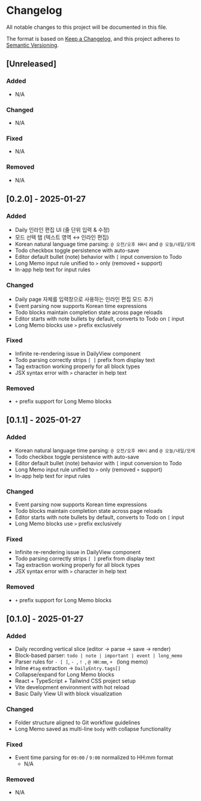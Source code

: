 # Changelog

All notable changes to this project will be documented in this file.

The format is based on [Keep a Changelog](https://keepachangelog.com/en/1.0.0/),
and this project adheres to [Semantic Versioning](https://semver.org/spec/v2.0.0.html).

## [Unreleased]

### Added
- N/A

### Changed
- N/A

### Fixed
- N/A

### Removed
- N/A

## [0.2.0] - 2025-01-27

### Added
- Daily 인라인 편집 UI (줄 단위 입력 & 수정)
- 모드 선택 탭 (텍스트 영역 ↔ 인라인 편집)
- Korean natural language time parsing: `@ 오전/오후 HH시` and `@ 오늘/내일/모레`
- Todo checkbox toggle persistence with auto-save
- Editor default bullet (note) behavior with `[` input conversion to Todo
- Long Memo input rule unified to `>` only (removed `+` support)
- In-app help text for input rules

### Changed
- Daily page 자체를 입력창으로 사용하는 인라인 편집 모드 추가
- Event parsing now supports Korean time expressions
- Todo blocks maintain completion state across page reloads
- Editor starts with note bullets by default, converts to Todo on `[` input
- Long Memo blocks use `>` prefix exclusively

### Fixed
- Infinite re-rendering issue in DailyView component
- Todo parsing correctly strips `[ ]` prefix from display text
- Tag extraction working properly for all block types
- JSX syntax error with `>` character in help text

### Removed
- `+` prefix support for Long Memo blocks

## [0.1.1] - 2025-01-27

### Added
- Korean natural language time parsing: `@ 오전/오후 HH시` and `@ 오늘/내일/모레`
- Todo checkbox toggle persistence with auto-save
- Editor default bullet (note) behavior with `[` input conversion to Todo
- Long Memo input rule unified to `>` only (removed `+` support)
- In-app help text for input rules

### Changed
- Event parsing now supports Korean time expressions
- Todo blocks maintain completion state across page reloads
- Editor starts with note bullets by default, converts to Todo on `[` input
- Long Memo blocks use `>` prefix exclusively

### Fixed
- Infinite re-rendering issue in DailyView component
- Todo parsing correctly strips `[ ]` prefix from display text
- Tag extraction working properly for all block types
- JSX syntax error with `>` character in help text

### Removed
- `+` prefix support for Long Memo blocks

## [0.1.0] - 2025-01-27

### Added
- Daily recording vertical slice (editor → parse → save → render)
- Block-based parser: `todo | note | important | event | long_memo`
- Parser rules for `- [ ]`, `- `, `! `, `@ HH:mm`, `+ ` (long memo)
- Inline `#tag` extraction → `DailyEntry.tags[]`
- Collapse/expand for Long Memo blocks
- React + TypeScript + Tailwind CSS project setup
- Vite development environment with hot reload
- Basic Daily View UI with block visualization

### Changed
- Folder structure aligned to Git workflow guidelines
- Long Memo saved as multi-line `body` with collapse functionality

### Fixed
- Event time parsing for `09:00` / `9:00` normalized to HH:mm format
    - N/A

### Removed
- N/A
